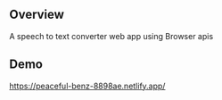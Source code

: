 ## Overview

A speech to text converter web app using Browser apis

## Demo

https://peaceful-benz-8898ae.netlify.app/